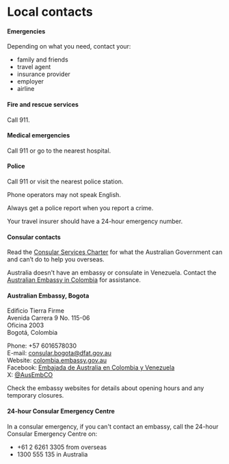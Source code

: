 # Local contacts

#### Emergencies

Depending on what you need, contact your:

* family and friends
* travel agent
* insurance provider
* employer
* airline

#### Fire and rescue services

Call 911.

#### Medical emergencies

Call 911 or go to the nearest hospital.

#### Police

Call 911 or visit the nearest police station.

Phone operators may not speak English.

Always get a police report when you report a crime.

Your travel insurer should have a 24-hour emergency number.

#### Consular contacts

Read the [Consular Services Charter](/node/46) for what the Australian Government can and can’t do to help you overseas.

Australia doesn't have an embassy or consulate in Venezuela. Contact the [Australian Embassy in Colombia](https://colombia.embassy.gov.au/) for assistance.

#### Australian Embassy, Bogota

Edificio Tierra Firme  
Avenida Carrera 9 No. 115-06  
Oficina 2003  
Bogotá, Colombia

Phone: +57 6016578030  
E-mail: [consular.bogota@dfat.gov.au](mailto:consular.bogota@dfat.gov.au)  
Website: [colombia.embassy.gov.au](https://dfat.gov.au/about-us/our-locations/missions/Pages/australian-consulate-general-in-bogota-colombia.aspx)  
Facebook: [Embajada de Australia en Colombia y Venezuela](https://www.facebook.com/AusEmbCO)  
X: [@AusEmbCO](https://twitter.com/AusEmbCO)

Check the embassy websites for details about opening hours and any temporary closures.

#### 24-hour Consular Emergency Centre

In a consular emergency, if you can't contact an embassy, call the 24-hour Consular Emergency Centre on:

* +61 2 6261 3305 from overseas
* 1300 555 135 in Australia
